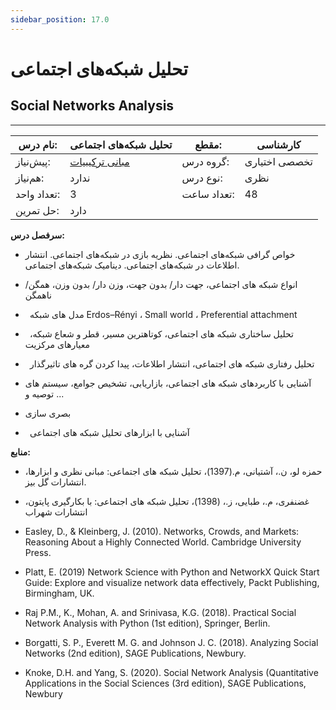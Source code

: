 ```yaml
---
sidebar_position: 17.0
---
```

# تحلیل شبکه‌های اجتماعی
## Social Networks Analysis
_______________________________________________________________________________
| نام درس:    | تحلیل شبکه‌های اجتماعی                                         | مقطع:       | کارشناسی      |
| ----------- | -------------------------------------------------------------- | ----------- | ------------- |
| پیش‌نیاز:   | [مبانی ترکیبیات](../mandatory/Foundations-of-Combinatorics.md) | گروه درس:   | تخصصی اختیاری |
| هم‌نیاز:    | ندارد                                                          | نوع درس:    | نظری          |
| تعداد واحد: | 3                                                              | تعداد ساعت: | 48            |
| حل تمرین:   |  دارد                                                          |             |               |

**سرفصل درس:**


- خواص گرافی شبکه‌های اجتماعی. نظریه بازی در شبکه‌های اجتماعی. انتشار اطلاعات در شبکه‌های اجتماعی. دینامیک شبکه‌های اجتماعی.

- انواع شبکه های اجتماعی،‌ جهت دار/ بدون جهت، وزن دار/ بدون وزن، همگن/ ناهمگن

- ` `مدل های شبکه Erdos–Rényi ، Small world ، Preferential attachment

- ` `تحليل ساختاری شبکه های اجتماعی،  کوتاهترین مسير، قطر و شعاع شبکه، معيارهای مرکزیت

- ` `تحليل رفتاری شبکه های اجتماعی،  انتشار اطلاعات، پيدا کردن گره های تاثيرگذار

- آشنایی با کاربردهای شبکه های اجتماعی، بازاریابی، تشخيص جوامع، سيستم های توصيه و ...

- بصری سازی

- ` `آشنایی با ابزارهای تحليل شبکه های اجتماعی

**منابع:**

- حمزه لو، ن.، آشتيانی، م.(1397)، تحليل شبکه های اجتماعی: مبانی نظری و ابزارها، انتشارات گل بيز.

- غضنفری، م.، طبایی، ز.، (1398)، تحليل شبکه های اجتماعی: با بکارگيری پایتون، انتشارات شهراب

- Easley, D., & Kleinberg, J. (2010). Networks, Crowds, and Markets: Reasoning About a Highly Connected World. Cambridge University Press.

- Platt, E. (2019) Network Science with Python and NetworkX Quick Start Guide: Explore and visualize network data effectively, Packt Publishing, Birmingham, UK. 

- Raj P.M., K., Mohan, A. and Srinivasa, K.G. (2018). Practical Social Network Analysis with Python (1st edition), Springer, Berlin. 

- Borgatti, S. P., Everett M. G. and Johnson J. C. (2018). Analyzing Social Networks (2nd edition), SAGE Publications, Newbury. 

- Knoke, D.H. and Yang, S. (2020). Social Network Analysis (Quantitative Applications in the Social Sciences (3rd edition), SAGE Publications, Newbury
